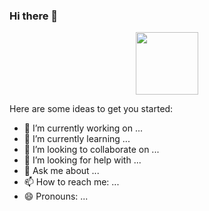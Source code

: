 ### Hi there 👋

<div id="header" align="center">
  <img src="https://media.giphy.com/media/M9gbBd9nbDrOTu1Mqx/giphy.gif" width="100"/>
</div>


Here are some ideas to get you started:

- 🔭 I’m currently working on ...
- 🌱 I’m currently learning ...
- 👯 I’m looking to collaborate on ...
- 🤔 I’m looking for help with ...
- 💬 Ask me about ...
- 📫 How to reach me: ...
- 😄 Pronouns: ...

<div id='badges>
   <a href=''><img src='https://img.shields.io/badge/LinkedIn-blue' alt/></a>
   <a href=''><img src='' alt/></a>
   <a href=''><img src='' alt/></a>
</div>
